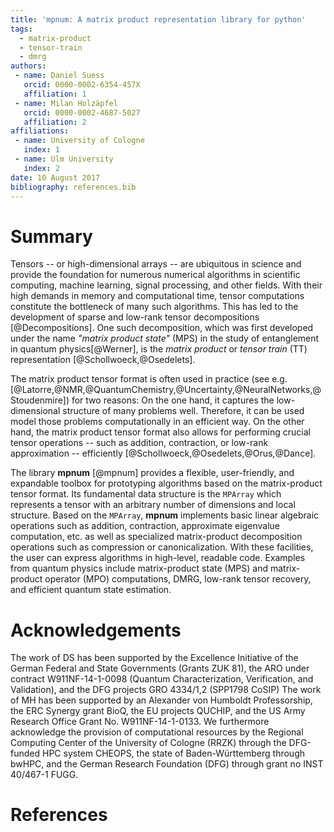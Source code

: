 ```yaml
---
title: 'mpnum: A matrix product representation library for python'
tags:
  - matrix-product
  - tensor-train
  - dmrg
authors:
 - name: Daniel Suess
   orcid: 0000-0002-6354-457X
   affiliation: 1
 - name: Milan Holzäpfel
   orcid: 0000-0002-4687-5027
   affiliation: 2
affiliations:
 - name: University of Cologne
   index: 1
 - name: Ulm University
   index: 2
date: 10 August 2017
bibliography: references.bib
---
```


# Summary

Tensors -- or high-dimensional arrays -- are ubiquitous in science and provide the foundation for numerous numerical algorithms in scientific computing, machine learning, signal processing, and other fields.
With their high demands in memory and computational time, tensor computations constitute the bottleneck of many such algorithms.
This has led to the development of sparse and low-rank tensor decompositions [@Decompositions].
One such decomposition, which was first developed under the name _"matrix product state"_ (MPS) in the study of entanglement in quantum physics[@Werner], is the _matrix product_ or _tensor train_ (TT) representation [@Schollwoeck,@Osedelets].

The matrix product tensor format is often used in practice (see e.g. [@Latorre,@NMR,@QuantumChemistry,@Uncertainty,@NeuralNetworks,@Stoudenmire]) for two reasons:
On the one hand, it captures the low-dimensional structure of many problems well. Therefore, it can be used model those problems computationally in an efficient way.
On the other hand, the matrix product tensor format also allows for performing crucial tensor operations -- such as addition, contraction, or low-rank approximation -- efficiently [@Schollwoeck,@Osedelets,@Orus,@Dance].

The library **mpnum** [@mpnum] provides a flexible, user-friendly, and expandable toolbox for prototyping algorithms based on the matrix-product tensor format.
Its fundamental data structure is the `MPArray` which represents a tensor with an arbitrary number of dimensions and local structure.
Based on the `MPArray`, **mpnum** implements basic linear algebraic operations such as addition, contraction, approximate eigenvalue computation, etc. as well as specialized matrix-product decomposition operations such as compression or canonicalization.
With these facilities, the user can express algorithms in high-level, readable code.
Examples from quantum physics include matrix-product state (MPS) and matrix-product operator (MPO) computations, DMRG, low-rank tensor recovery, and efficient quantum state estimation.


# Acknowledgements

The work of DS has been supported by the Excellence Initiative of the German Federal and State Governments (Grants ZUK 81), the ARO under contract W911NF-14-1-0098 (Quantum Characterization, Verification, and Validation), and the DFG projects GRO 4334/1,2 (SPP1798 CoSIP)
The work of MH has been supported by an Alexander von Humboldt Professorship, the ERC Synergy grant BioQ, the EU projects QUCHIP, and the US Army Research Office Grant No. W911NF-14-1-0133.
We furthermore acknowledge the provision of computational resources by the Regional Computing Center of the University of Cologne (RRZK) through the DFG-funded HPC system CHEOPS, the state of Baden-Württemberg through bwHPC, and the German Research Foundation (DFG) through grant no INST 40/467-1 FUGG.


# References
